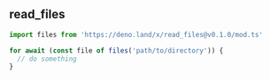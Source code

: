 ## read_files

```ts
import files from 'https://deno.land/x/read_files@v0.1.0/mod.ts'

for await (const file of files('path/to/directory')) {
  // do something
}
```
